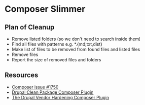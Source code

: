# Composer Slimmer

## Plan of Cleanup

- Remove listed folders (so we don't need to search inside them)
- Find all files with patterns e.g. *.{md,txt,dist}
- Make list of files to be removed from found files and listed files
- Remove files
- Report the size of removed files and folders

## Resources

- [Composer issue #1750](https://github.com/composer/composer/issues/1750)
- [Drupal Clean Package Composer Plugin](https://www.drupal.org/project/clean_package)
- [The Drupal Vendor Hardening Composer Plugin](https://github.com/drupal/core-vendor-hardening)
